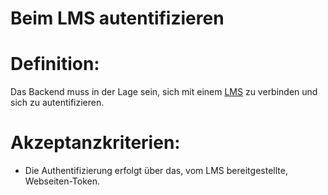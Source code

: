 # Beim LMS autentifizieren



# Definition:

Das Backend muss in der Lage sein, sich mit einem [LMS](Learning-Management-System-GE.md) zu verbinden und sich zu autentifizieren.


# Akzeptanzkriterien:
 - Die Authentifizierung erfolgt über das, vom LMS bereitgestellte, Webseiten-Token.

